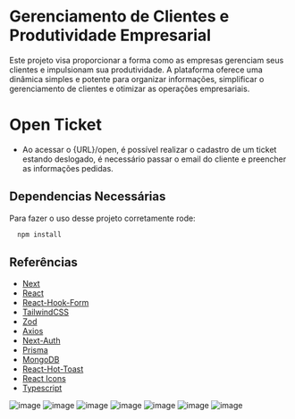 
# Gerenciamento de Clientes e Produtividade Empresarial 

Este projeto visa proporcionar a forma como as empresas gerenciam seus clientes e impulsionam sua produtividade. A plataforma oferece uma dinâmica simples e potente para organizar informações, simplificar o gerenciamento de clientes e otimizar as operações empresariais.


# Open Ticket
- Ao acessar o {URL}/open, é possível realizar o cadastro de um ticket estando deslogado, é necessário passar o email do cliente e preencher as informações pedidas.


## Dependencias Necessárias

Para fazer o uso desse projeto corretamente rode:

```bash
  npm install 
```



## Referências

 - [Next](https://nextjs.org/)
 - [React](https://react.dev/learn)
 - [React-Hook-Form](https://react-hook-form.com/)
 - [TailwindCSS](https://tailwindcss.com/)
 - [Zod](https://zod.dev/)
 - [Axios](https://axios-http.com/docs/intro)
 - [Next-Auth](https://next-auth.js.org/)
 - [Prisma](https://www.prisma.io/)
 - [MongoDB](https://www.mongodb.com/)
 - [React-Hot-Toast](https://react-hot-toast.com/)
 - [React Icons](https://react-icons.github.io/react-icons/)
 - [Typescript](https://www.typescriptlang.org/)
 
 

![image](https://github.com/devIgor1/dev-control/assets/88665118/f243b83e-73de-479b-ba52-14be9b8c9d1f)
![image](https://github.com/devIgor1/dev-control/assets/88665118/f29a6fdb-c628-47cc-8204-5d65d74c5f47)
![image](https://github.com/devIgor1/dev-control/assets/88665118/d6480a05-7c5b-42f4-a81f-5d46def21492)
![image](https://github.com/devIgor1/dev-control/assets/88665118/5536a84d-f021-4bd6-8515-e04c62ba9ea5)
![image](https://github.com/devIgor1/dev-control/assets/88665118/d7858397-b5e4-4947-8451-f3e0e0fa86ef)
![image](https://github.com/devIgor1/dev-control/assets/88665118/7364e7c8-665e-453b-bb6f-782282fc9d87)
![image](https://github.com/devIgor1/dev-control/assets/88665118/2eb78c90-70f2-4fbd-9cfc-8ad36b5765b3)






